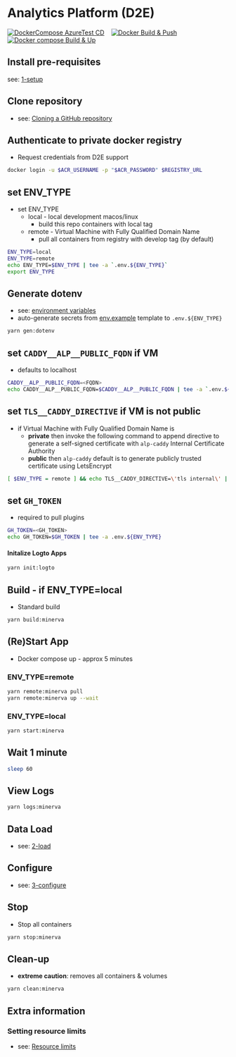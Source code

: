 # Analytics Platform (D2E)

[![DockerCompose AzureTest CD](https://github.com/alp-os/d2e/actions/workflows/az-dc-cd.yml/badge.svg)](https://github.com/alp-os/d2e/actions/workflows/az-dc-cd.yml) &nbsp;&nbsp; [![Docker Build & Push](https://github.com/alp-os/d2e/actions/workflows/docker-push.yml/badge.svg)](https://github.com/alp-os/d2e/actions/workflows/docker-push.yml) &nbsp;&nbsp; [![Docker compose Build & Up](https://github.com/alp-os/d2e/actions/workflows/docker-compose-up.yml/badge.svg)](https://github.com/alp-os/d2e/actions/workflows/docker-compose-up.yml)

## Install pre-requisites

see: [1-setup](docs/1-setup/README.md)

## Clone repository

- see: [Cloning a GitHub repository](https://docs.github.com/en/repositories/creating-and-managing-repositories/cloning-a-repository)

## Authenticate to private docker registry

- Request credentials from D2E support

```bash
docker login -u $ACR_USERNAME -p "$ACR_PASSWORD" $REGISTRY_URL
```

## set ENV_TYPE

- set ENV_TYPE
  - local - local development macos/linux
    - build this repo containers with local tag
  - remote - Virtual Machine with Fully Qualified Domain Name
    - pull all containers from registry with develop tag (by default)

```bash
ENV_TYPE=local
ENV_TYPE=remote
echo ENV_TYPE=$ENV_TYPE | tee -a `.env.${ENV_TYPE}`
export ENV_TYPE
```

## Generate dotenv

- see: [environment variables](docs/1-setup/environment-variables.md)
- auto-generate secrets from [env.example](env.example) template to `.env.${ENV_TYPE}`

```bash
yarn gen:dotenv
```

## set `CADDY__ALP__PUBLIC_FQDN` if VM

- defaults to localhost

```bash
CADDY__ALP__PUBLIC_FQDN=<FQDN>
echo CADDY__ALP__PUBLIC_FQDN=$CADDY__ALP__PUBLIC_FQDN | tee -a `.env.${ENV_TYPE}`
```

## set `TLS__CADDY_DIRECTIVE` if VM is not public

- if Virtual Machine with Fully Qualified Domain Name is
  - **private** then invoke the following command to append directive to generate a self-signed certificate with `alp-caddy` Internal Certificate Authority
  - **public** then `alp-caddy` default is to generate publicly trusted certificate using LetsEncrypt

```bash
[ $ENV_TYPE = remote ] && echo TLS__CADDY_DIRECTIVE=\'tls internal\' | tee -a .env.${ENV_TYPE}
```

## set `GH_TOKEN`

- required to pull plugins

```bash
GH_TOKEN=<GH_TOKEN>
echo GH_TOKEN=$GH_TOKEN | tee -a .env.${ENV_TYPE}
```

#### Initalize Logto Apps

```bash
yarn init:logto
```

## Build - if ENV_TYPE=local

- Standard build

```bash
yarn build:minerva
```

## (Re)Start App

- Docker compose up - approx 5 minutes

### ENV_TYPE=remote

```bash
yarn remote:minerva pull
yarn remote:minerva up --wait
```

### ENV_TYPE=local

```bash
yarn start:minerva
```

## Wait 1 minute

```bash
sleep 60
```

## View Logs

```bash
yarn logs:minerva
```

## Data Load

- see: [2-load](docs/2-load)

## Configure

- see: [3-configure](docs/3-configure)

## Stop

- Stop all containers

```bash
yarn stop:minerva
```

## Clean-up

- **extreme caution**: removes all containers & volumes

```bash
yarn clean:minerva
```

## Extra information

### Setting resource limits

- see: [Resource limits](docs/1-setup/resource-limits.md)
